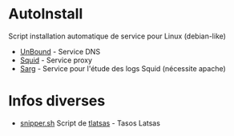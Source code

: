 # AutoInstall
Script installation automatique de service pour Linux (debian-like)

- [UnBound](https://github.com/nastyshade/AutoInstall/tree/master/UnBound) - Service DNS
- [Squid](https://github.com/nastyshade/AutoInstall/tree/master/Squid) - Service proxy
- [Sarg](https://github.com/nastyshade/AutoInstall/tree/master/Sarg) - Service pour l'étude des logs Squid (nécessite apache)

# Infos diverses
- [snipper.sh](https://github.com/tlatsas/bash-spinner) Script de [tlatsas](https://github.com/tlatsas/) - Tasos Latsas 
